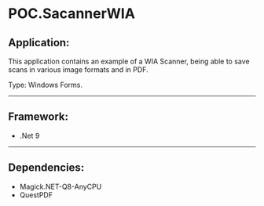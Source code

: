 # POC.SacannerWIA

## Application:

This application contains an example of a WIA Scanner, being able to save scans in various image formats and in PDF.

Type: Windows Forms.

---

## Framework:

- .Net 9

---

## Dependencies:

- Magick.NET-Q8-AnyCPU
- QuestPDF